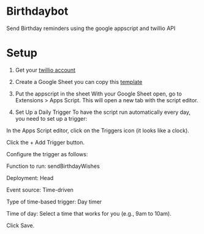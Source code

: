 # Birthdaybot
Send Birthday reminders using the google appscript and twillio API

# Setup

1. Get your [twillio account](https://www.twilio.com/en-us/pricing)

2. Create a Google Sheet you can copy this [template](https://docs.google.com/spreadsheets/d/1RTt0oHD70RjzzAXwoWVAKz2EjElI4bNg6GQ9hb3WnrI/edit?usp=sharing)

3. Put the appscript in the sheet With your Google Sheet open, go to Extensions > Apps Script. This will open a new tab with the script editor.

5. Set Up a Daily Trigger
To have the script run automatically every day, you need to set up a trigger:

In the Apps Script editor, click on the Triggers icon (it looks like a clock).

Click the + Add Trigger button.

Configure the trigger as follows:

Function to run: sendBirthdayWishes

Deployment: Head

Event source: Time-driven

Type of time-based trigger: Day timer

Time of day: Select a time that works for you (e.g., 9am to 10am).

Click Save.
